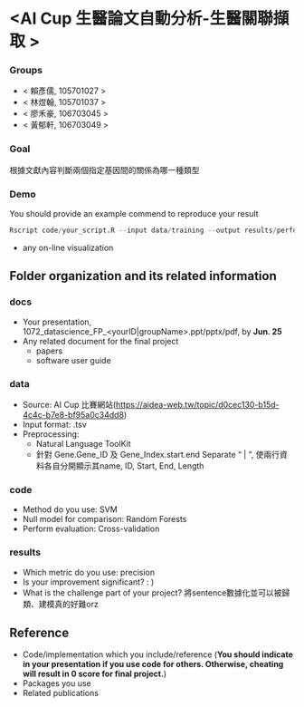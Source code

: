 # <AI Cup 生醫論文自動分析-生醫關聯擷取 >

### Groups
* < 賴彥儒, 105701027 >
* < 林煜翰, 105701037 >
* < 廖禾豪, 106703045 >
* < 黃郁軒, 106703049 >

### Goal
根據文獻內容判斷兩個指定基因間的關係為哪一種類型

### Demo 
You should provide an example commend to reproduce your result
```R
Rscript code/your_script.R --input data/training --output results/performance.tsv
```
* any on-line visualization

## Folder organization and its related information

### docs
* Your presentation, 1072_datascience_FP_<yourID|groupName>.ppt/pptx/pdf, by **Jun. 25**
* Any related document for the final project
  * papers
  * software user guide

### data

* Source: AI Cup 比賽網站(https://aidea-web.tw/topic/d0cec130-b15d-4c4c-b7e8-bf95a0c34dd8)
* Input format: .tsv
* Preprocessing:
  * Natural Language ToolKit
  * 針對 Gene.Gene_ID 及 Gene_Index.start.end Separate “ | ”, 使兩行資料各自分開顯示其name, ID, Start, End, Length 


### code

* Method do you use: SVM
* Null model for comparison: Random Forests
* Perform evaluation: Cross-validation

### results

* Which metric do you use: precision
* Is your improvement significant? : )
* What is the challenge part of your project? 
   將sentence數據化並可以被歸類、建模真的好難orz

## Reference
* Code/implementation which you include/reference (__You should indicate in your presentation if you use code for others. Otherwise, cheating will result in 0 score for final project.__)
* Packages you use
* Related publications


